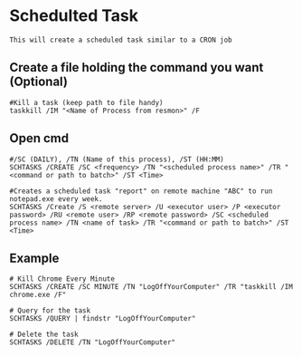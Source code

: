 # Schedulted Task

    This will create a scheduled task similar to a CRON job
    
## Create a file holding the command you want (Optional)

    #Kill a task (keep path to file handy)
    taskkill /IM "<Name of Process from resmon>" /F
    
## Open cmd
    
    #/SC (DAILY), /TN (Name of this process), /ST (HH:MM)
    SCHTASKS /CREATE /SC <frequency> /TN "<scheduled process name>" /TR "<command or path to batch>" /ST <Time>
    
    #Creates a scheduled task "report" on remote machine "ABC" to run notepad.exe every week.
    SCHTASKS /Create /S <remote server> /U <executor user> /P <executor password> /RU <remote user> /RP <remote password> /SC <scheduled process name> /TN <name of task> /TR "<command or path to batch>" /ST <Time>
    
## Example
    # Kill Chrome Every Minute
    SCHTASKS /CREATE /SC MINUTE /TN "LogOffYourComputer" /TR "taskkill /IM chrome.exe /F"
    
    # Query for the task
    SCHTASKS /QUERY | findstr "LogOffYourComputer"
    
    # Delete the task
    SCHTASKS /DELETE /TN "LogOffYourComputer"